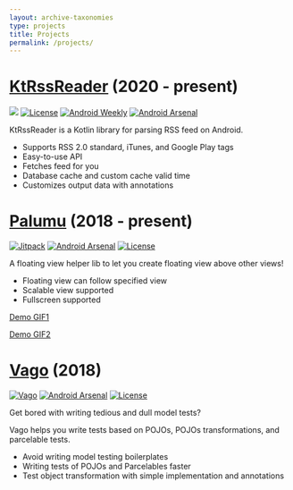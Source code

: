 ```yaml
---
layout: archive-taxonomies
type: projects
title: Projects
permalink: /projects/
---
```


# [KtRssReader](https://github.com/ivanisidrowu/KtRssReader) (2020 - present)

[![](https://jitpack.io/v/ivanisidrowu/KtRssReader.svg)](https://jitpack.io/#ivanisidrowu/KtRssReader)
[![License](https://img.shields.io/badge/License-Apache%202.0-blue.svg)](https://opensource.org/licenses/Apache-2.0)
[![Android Weekly](https://img.shields.io/badge/Android%20Weekly-%23435-red.svg)](http://androidweekly.net/issues/issue-435)
[![Android Arsenal](https://img.shields.io/badge/Android%20Arsenal-KtRssReader-yellow.svg?style=flat)](https://android-arsenal.com/details/1/8178)

KtRssReader is a Kotlin library for parsing RSS feed on Android.

* Supports RSS 2.0 standard, iTunes, and Google Play tags
* Easy-to-use API
* Fetches feed for you
* Database cache and custom cache valid time
* Customizes output data with annotations

# [Palumu](https://github.com/ivanisidrowu/palumu) (2018 - present)

[![Jitpack](https://jitpack.io/v/ivanisidrowu/palumu.svg)](https://jitpack.io/#ivanisidrowu/palumu)
[![Android Arsenal](https://img.shields.io/badge/Android%20Arsenal-Palulmu-blue.svg?style=flat)](https://android-arsenal.com/details/1/6898)
[![License](https://img.shields.io/badge/License-Apache%202.0-blue.svg)](https://opensource.org/licenses/Apache-2.0)

A floating view helper lib to let you create floating view above other views!

* Floating view can follow specified view
* Scalable view supported
* Fullscreen supported

[Demo GIF1](https://github.com/ivanisidrowu/palumu/blob/master/demo/palumu-demo.gif)

[Demo GIF2](https://github.com/ivanisidrowu/palumu/blob/master/demo/draggable-demo.gif)

# [Vago](https://github.com/ivanisidrowu/vago) (2018)


[![Vago](https://jitpack.io/v/ivanisidrowu/vago.svg)](https://jitpack.io/#ivanisidrowu/vago)
[![Android Arsenal](https://img.shields.io/badge/Android%20Arsenal-Vago-green.svg?style=flat)](https://android-arsenal.com/details/1/7015)
[![License](https://img.shields.io/badge/License-Apache%202.0-blue.svg)](https://opensource.org/licenses/Apache-2.0)

Get bored with writing tedious and dull model tests?

Vago helps you write tests based on POJOs, POJOs transformations, and parcelable tests.

* Avoid writing model testing boilerplates
* Writing tests of POJOs and Parcelables faster
* Test object transformation with simple implementation and annotations
